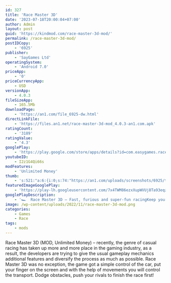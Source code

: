 ```yaml
---
id: 327
title: 'Race Master 3D'
date: '2023-07-18T20:00:04+07:00'
author: Admin
layout: post
guid: 'https://kindmod.com/race-master-3d-mod/'
permalink: /race-master-3d-mod/
postIDCopy:
    - '6925'
publisher:
    - 'SayGames Ltd'
operatingSystem:
    - 'Android 7.0'
priceApp:
    - '0'
priceCurrencyApp:
    - USD
versionApp:
    - 4.0.3
fileSizeApp:
    - 165.5Mb
downloadPage:
    - 'https://an1.com/file_6925-dw.html'
directLinkFile:
    - 'https://files.an1.net/race-master-3d-mod_4.0.3-an1.com.apk'
ratingCount:
    - '3189'
ratingValue:
    - '4.3'
googlePlay:
    - 'https://play.google.com/store/apps/details?id=com.easygames.race'
youtubeID:
    - I2z1G4Qi66s
modFeatures:
    - 'Unlimited Money'
thumb:
    - 's:521:"a:6:{i:0;s:74:"https://an1.com/uploads/screenshots/6925/thumbs/race-master-3d-452302.webp";i:1;s:74:"https://an1.com/uploads/screenshots/6925/thumbs/race-master-3d-508047.webp";i:2;s:74:"https://an1.com/uploads/screenshots/6925/thumbs/race-master-3d-607052.webp";i:3;s:74:"https://an1.com/uploads/screenshots/6925/thumbs/race-master-3d-152560.webp";i:4;s:73:"https://an1.com/uploads/screenshots/6925/thumbs/race-master-3d-88115.webp";i:5;s:74:"https://an1.com/uploads/screenshots/6925/thumbs/race-master-3d-469026.webp";}";'
featuredImageGooglePlay:
    - 'https://play-lh.googleusercontent.com/7x4TWM86ezxXupWVUj8Ta93eqzJt6eYUWkmbTgdSx5IDCPBstDN-59C1ewyLGMoxNno'
googlePlayDescription:
    - '🏎️  Race Master 3D – Fast, furious and super-fun racingKeep your finger to the floor and be ready for absolutely anything in this ridiculously entertaining mobile racing game where you really never know what’s around the next corner. Fine tune your ride, keep your foot on the gas, dodge the endlessly varied obstacles, and try to keep out the way of your equally manic rivals in super-fast, super-exciting, psychedelic races that always offer something new and unexpected. Feel the need for speed?.You’ll get speed, drama, awesome cars and a whole lot more in this addictive casual driving game that’s as intuitive as it is outrageous.'
image: /wp-content/uploads/2022/11/race-master-3d-mod.png
categories:
    - Games
    - Race
tags:
    - mods
---
```


Race Master 3D (MOD, Unlimited Money) – recently, the genre of casual racing has taken up more and more place in the gaming industry, as a result, the developers are trying to give the usual gameplay mechanics additional features and diversify the process as much as possible. Race Master 3D was no exception, the game got a simple control of the car, put your finger on the screen and with the help of movements you will control the transport. Dodge obstacles, push your rivals to finish the race first!